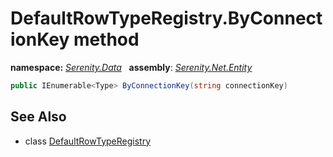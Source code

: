 # DefaultRowTypeRegistry.ByConnectionKey method
**namespace:** *[Serenity.Data](../../README.md#serenity.data-namespace)*   **assembly**: *[Serenity.Net.Entity](../../README.md)*

```csharp
public IEnumerable<Type> ByConnectionKey(string connectionKey)
```

## See Also

* class [DefaultRowTypeRegistry](../DefaultRowTypeRegistry.md)